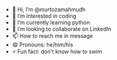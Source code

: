- 👋 Hi, I’m @murtozamahmudh
- 👀 I’m interested in coding
- 🌱 I’m currently learning python
- 💞️ I’m looking to collaborate on LinkedIn
- 📫 How to reach me in message
- 😄 Pronouns: he/him/his
- ⚡ Fun fact: don't know how to swim

<!---
murtozamahmudh/murtozamahmudh is a ✨ special ✨ repository because its `README.md` (this file) appears on your GitHub profile.
You can click the Preview link to take a look at your changes.
--->
